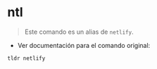 # ntl

> Este comando es un alias de `netlify`.

- Ver documentación para el comando original:

`tldr netlify`

